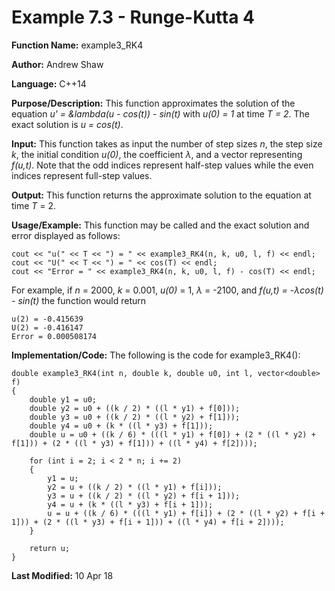 # Example 7.3 - Runge-Kutta 4

**Function Name:** example3_RK4

**Author:** Andrew Shaw

**Language:** C++14

**Purpose/Description:** This function approximates the solution of the equation *u' = &lambda(u - cos(t)) - sin(t)* with *u(0) = 1* at time *T = 2*. The exact solution is *u = cos(t)*.

**Input:** This function takes as input the number of step sizes *n*, the step size *k*, the initial condition *u(0)*, the coefficient *&lambda;*, and a vector representing *f(u,t)*. Note that the odd indices represent half-step values while the even indices represent full-step values.

**Output:** This function returns the approximate solution to the equation at time *T* = 2.

**Usage/Example:** This function may be called and the exact solution and error displayed as follows:
~~~~
cout << "u(" << T << ") = " << example3_RK4(n, k, u0, l, f) << endl;
cout << "U(" << T << ") = " << cos(T) << endl;
cout << "Error = " << example3_RK4(n, k, u0, l, f) - cos(T) << endl;
~~~~
For example, if *n* = 2000, *k* = 0.001, *u(0)* = 1, *&lambda;* = -2100, and *f(u,t) = -&lambda;cos(t) - sin(t)* the function would return
~~~~
u(2) = -0.415639
U(2) = -0.416147
Error = 0.000508174
~~~~
**Implementation/Code:** The following is the code for example3_RK4():
~~~~
double example3_RK4(int n, double k, double u0, int l, vector<double> f)
{
	double y1 = u0;
	double y2 = u0 + ((k / 2) * ((l * y1) + f[0]));
	double y3 = u0 + ((k / 2) * ((l * y2) + f[1]));
	double y4 = u0 + (k * ((l * y3) + f[1]));
	double u = u0 + ((k / 6) * (((l * y1) + f[0]) + (2 * ((l * y2) + f[1])) + (2 * ((l * y3) + f[1])) + ((l * y4) + f[2])));

	for (int i = 2; i < 2 * n; i += 2)
	{
		y1 = u;
		y2 = u + ((k / 2) * ((l * y1) + f[i]));
		y3 = u + ((k / 2) * ((l * y2) + f[i + 1]));
		y4 = u + (k * ((l * y3) + f[i + 1]));
		u = u + ((k / 6) * (((l * y1) + f[i]) + (2 * ((l * y2) + f[i + 1])) + (2 * ((l * y3) + f[i + 1])) + ((l * y4) + f[i + 2])));
	}

	return u;
}
~~~~
**Last Modified:** 10 Apr 18
